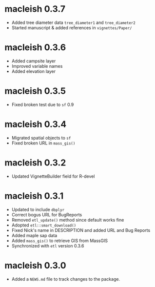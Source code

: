 # macleish 0.3.7

* Added tree diameter data `tree_diameter1` and `tree_diameter2` 
* Started manuscript & added references in `vignettes/Paper/`

# macleish 0.3.6

* Added campsite layer
* Improved variable names
* Added elevation layer

# macleish 0.3.5

* Fixed broken test due to `sf` 0.9

# macleish 0.3.4

* Migrated spatial objects to `sf`
* Fixed broken URL in `mass_gis()`

# macleish 0.3.2

* Updated VignetteBuilder field for R-devel

# macleish 0.3.1

* Updated to include `dbplyr`
* Correct bogus URL for BugReports
* Removed `etl_update()` method since default works fine
* Adopted `etl::smart_download()`
* Fixed Nick's name in DESCRIPTION and added URL and Bug Reports
* Added maple sap data
* Added `mass_gis()` to retrieve GIS from MassGIS
* Synchronized with `etl` version 0.3.6

# macleish 0.3.0

* Added a `NEWS.md` file to track changes to the package.



